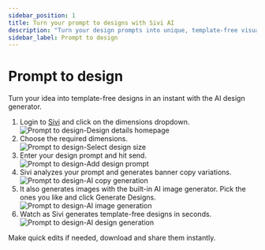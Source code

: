 ```yaml
---
sidebar_position: 1
title: Turn your prompt to designs with Sivi AI
description: "Turn your design prompts into unique, template-free visuals instantly with Sivi AI's design generator."
sidebar_label: Prompt to design
---
```


# Prompt to design

Turn your idea into template-free designs in an instant with the AI design generator.

<ol>
  <li>Login to <a href="https://instant.sivi.ai/">Sivi</a> and click on the dimensions dropdown.</li>
  <img src="/img/generate-your-first-design/prompt-to-design/1_prompt-to-design_design-details-homepage.png" alt="Prompt to design-Design details homepage" />
  <li>Choose the required dimensions.</li>
  <img src="/img/generate-your-first-design/prompt-to-design/2_prompt-to-design_select-design-size.png" alt="Prompt to design-Select design size" />
  <li>Enter your design prompt and hit send.</li>
  <img src="/img/generate-your-first-design/prompt-to-design/3_prompt-to-design_add-design-prompt.png" alt="Prompt to design-Add design prompt" />
  <li>Sivi analyzes your prompt and generates banner copy variations.</li>
  <img src="/img/generate-your-first-design/prompt-to-design/4_prompt-to-design_ai-copy-generation.png" alt="Prompt to design-AI copy generation" />
  <li>It also generates images with the built-in AI image generator. Pick the ones you like and click Generate Designs.</li>
  <img src="/img/generate-your-first-design/prompt-to-design/5_prompt-to-design_ai-image-generation.png" alt="Prompt to design-AI image generation" />
  <li>Watch as Sivi generates template-free designs in seconds.</li>
  <img src="/img/generate-your-first-design/prompt-to-design/6_prompt-to-design_ai-design-generation.png" alt="Prompt to design-AI design generation" />
</ol>

Make quick edits if needed, download and share them instantly.